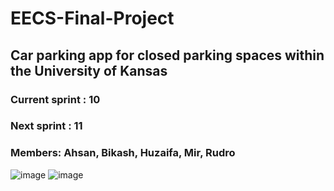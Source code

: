 # EECS-Final-Project
## Car parking app for closed parking spaces within the University of Kansas
### Current sprint : 10
### Next sprint : 11

### Members: Ahsan, Bikash, Huzaifa, Mir, Rudro 

![image](https://user-images.githubusercontent.com/61032181/224580438-70963381-5910-4059-9030-e07d3136d601.png)
![image](https://user-images.githubusercontent.com/61032181/224580502-c0b3b2fa-acb6-43b2-b4bd-fc53926ebed9.png)
